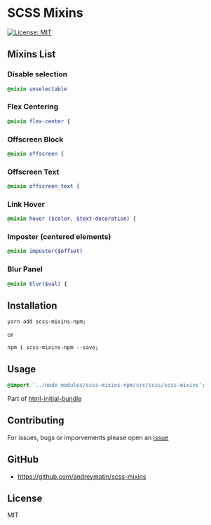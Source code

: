 # SCSS Mixins

[![License: MIT](https://img.shields.io/badge/License-MIT-blue.svg)](https://opensource.org/licenses/MIT)


## Mixins List


### Disable selection
```scss
@mixin unselectable
```

### Flex Centering
```scss
@mixin flex-center {
```
### Offscreen Block
```scss
@mixin offscreen {
```
### Offscreen Text
```scss
@mixin offscreen_text {
```

### Link Hover
```scss
@mixin hover ($color, $text-decoration) {
```

### Imposter (centered elements)
```scss
@mixin imposter($offset)
```

### Blur Panel
```scss
@mixin blur($val) {
```


## Installation


```
yarn add scss-mixins-npm;
```

or

```
npm i scss-mixins-npm --save;
```


## Usage

```scss
@import '../node_modules/scss-mixins-npm/src/scss/scss-mixins';
```

Part of [html-initial-bundle](https://github.com/andreymatin/html-initial-bundle)


## Contributing

For issues, bugs or imporvements please open an [issue](https://github.com/andreymatin/scss-mixins/issues/new)


## GitHub

- https://github.com/andreymatin/scss-mixins

## License

MIT